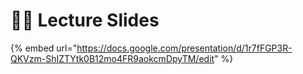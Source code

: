# 🧑‍🏫 Lecture Slides



{% embed url="https://docs.google.com/presentation/d/1r7fFGP3R-QKVzm-ShIZTYtk0B12mo4FR9aokcmDpyTM/edit" %}
